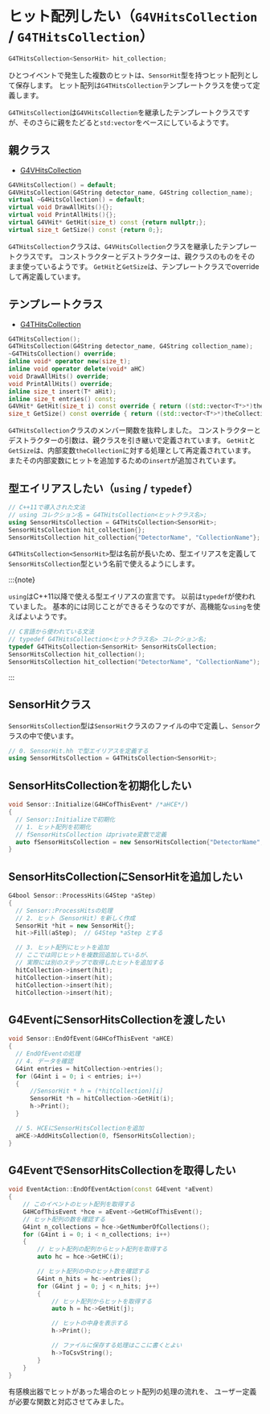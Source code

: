 # ヒット配列したい（``G4VHitsCollection`` / ``G4THitsCollection``）

```cpp
G4THitsCollection<SensorHit> hit_collection;
```

ひとつイベントで発生した複数のヒットは、``SensorHit``型を持つヒット配列として保存します。
ヒット配列は``G4THitsCollection``テンプレートクラスを使って定義します。

``G4THitsCollection``は``G4VHitsCollection``を継承したテンプレートクラスですが、そのさらに親をたどると``std:vector``をベースにしているようです。

## 親クラス

- [G4VHitsCollection](https://geant4.kek.jp/Reference/11.2.0/classG4VHitsCollection.html)

```cpp
G4VHitsCollection() = default;
G4VHitsCollection(G4String detector_name, G4String collection_name);
virtual ~G4HitsCollection() = default;
virtual void DrawAllHits(){};
virtual void PrintAllHits(){};
virtual G4VHit* GetHit(size_t) const {return nullptr;};
virtual size_t GetSize() const {return 0;};
```

``G4THitsCollection``クラスは、``G4VHitsCollection``クラスを継承したテンプレートクラスです。
コンストラクターとデストラクターは、親クラスのものをそのまま使っているようです。
``GetHit``と``GetSize``は、テンプレートクラスでoverrideして再定義しています。

## テンプレートクラス

- [G4THitsCollection](https://geant4.kek.jp/Reference/11.2.0/classG4THitsCollection.html)

```cpp
G4THitsCollection();
G4THitsCollection(G4String detector_name, G4String collection_name);
~G4THitsCollection() override;
inline void* operator new(size_t);
inline void operator delete(void* aHC)
void DrawAllHits() override;
void PrintAllHits() override;
inline size_t insert(T* aHit);
inline size_t entries() const;
G4VHit* GetHit(size_t i) const override { return ((std::vector<T*>*)theCollection)[i]; };
size_t GetSize() const override { return ((std::vector<T*>*)theCollection)->size(); };
```

``G4THitsCollection``クラスのメンバー関数を抜粋しました。
コンストラクターとデストラクターの引数は、親クラスを引き継いで定義されています。
``GetHit``と``GetSize``は、内部変数``theCollection``に対する処理として再定義されています。
またその内部変数にヒットを追加するための``insert``が追加されています。

## 型エイリアスしたい（``using`` / ``typedef``）

```cpp
// C++11で導入された文法
// using コレクション名 = G4THitsCollection<ヒットクラス名>;
using SensorHitsCollection = G4THitsCollection<SensorHit>;
SensorHitsCollection hit_collection{};
SensorHitsCollection hit_collection{"DetectorName", "CollectionName"};
```

``G4THitsCollection<SensorHit>``型は名前が長いため、型エイリアスを定義して
``SensorHitsCollection``型という名前で使えるようにします。

:::{note}

``using``はC++11以降で使える型エイリアスの宣言です。
以前は``typedef``が使われていました。
基本的には同じことができるそうなのですが、高機能な``using``を使えばよいようです。

```cpp
// C言語から使われている文法
// typedef G4THitsCollection<ヒットクラス名> コレクション名;
typedef G4THitsCollection<SensorHit> SensorHitsCollection;
SensorHitsCollection hit_collection();
SensorHitsCollection hit_collection("DetectorName", "CollectionName");
```

:::

## SensorHitクラス

``SensorHitsCollection``型は``SensorHit``クラスのファイルの中で定義し、``Sensor``クラスの中で使います。

```cpp
// 0. SensorHit.hh で型エイリアスを定義する
using SensorHitsCollection = G4THitsCollection<SensorHit>;
```

## SensorHitsCollectionを初期化したい

```cpp
void Sensor::Initialize(G4HCofThisEvent* /*aHCE*/)
{
  // Sensor::Initializeで初期化
  // 1. ヒット配列を初期化
  // fSensorHitsCollection はprivate変数で定義
  auto fSensorHitsCollection = new SensorHitsCollection{"DetectorName", "CollectionName"};
}
```

## SensorHitsCollectionにSensorHitを追加したい

```cpp
G4bool Sensor::ProcessHits(G4Step *aStep)
{
  // Sensor::ProcessHitsの処理
  // 2. ヒット（SensorHit）を新しく作成
  SensorHit *hit = new SensorHit{};
  hit->Fill(aStep);  // G4Step *aStep とする

  // 3. ヒット配列にヒットを追加
  // ここでは同じヒットを複数回追加しているが、
  // 実際には別のステップで取得したヒットを追加する
  hitCollection->insert(hit);
  hitCollection->insert(hit);
  hitCollection->insert(hit);
  hitCollection->insert(hit);
```

## G4EventにSensorHitsCollectionを渡したい

```cpp
void Sensor::EndOfEvent(G4HCofThisEvent *aHCE)
{
  // EndOfEventの処理
  // 4. データを確認
  G4int entries = hitCollection->entries();
  for (G4int i = 0; i < entries; i++)
  {
      //SensorHit * h = (*hitCollection)[i]
      SensorHit *h = hitCollection->GetHit(i);
      h->Print();
  }

  // 5. HCEにSensorHitsCollectionを追加
  aHCE->AddHitsCollection(0, fSensorHitsCollection);
}
```

## G4EventでSensorHitsCollectionを取得したい

```cpp
void EventAction::EndOfEventAction(const G4Event *aEvent)
{
    // このイベントのヒット配列を取得する
    G4HCofThisEvent *hce = aEvent->GetHCofThisEvent();
    // ヒット配列の数を確認する
    G4int n_collections = hce->GetNumberOfCollections();
    for (G4int i = 0; i < n_collections; i++)
    {
        // ヒット配列の配列からヒット配列を取得する
        auto hc = hce->GetHC(i);

        // ヒット配列の中のヒット数を確認する
        G4int n_hits = hc->entries();
        for (G4int j = 0; j < n_hits; j++)
        {
            // ヒット配列からヒットを取得する
            auto h = hc->GetHit(j);

            // ヒットの中身を表示する
            h->Print();

            // ファイルに保存する処理はここに書くとよい
            h->ToCsvString();
        }
    }
}
```

有感検出器でヒットがあった場合のヒット配列の処理の流れを、
ユーザー定義が必要な関数と対応させてみました。
